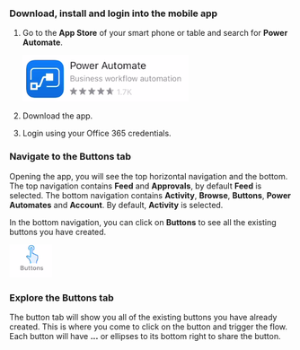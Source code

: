 ### Download, install and login into the mobile app

1. Go to the **App Store** of your smart phone or table and search for
    **Power Automate**.

	![Power Automate app from App Store](../media/power-automate-app-from-app-store.png)

1. Download the app.

1. Login using your Office 365 credentials.

### Navigate to the Buttons tab

Opening the app, you will see the top horizontal navigation and the
bottom. The top navigation contains **Feed** and **Approvals**, by
default **Feed** is selected. The bottom navigation contains
**Activity**, **Browse**, **Buttons**, **Power Automates** and
**Account**. By default, **Activity** is selected.

In the bottom navigation, you can click on **Buttons** to see all the existing buttons you have
created.

![Buttons navigation icon](../media/button-navigation-icon.png) 

### Explore the Buttons tab

The button tab will show you all of the existing buttons you have
already created. This is where you come to click on the button and
trigger the flow. Each button will have **...** or ellipses to its
bottom right to share the button.